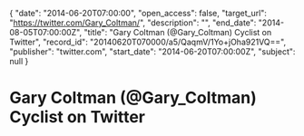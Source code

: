 {
  "date": "2014-06-20T07:00:00", 
  "open_access": false, 
  "target_url": "https://twitter.com/Gary_Coltman/", 
  "description": "", 
  "end_date": "2014-08-05T07:00:00Z", 
  "title": "Gary Coltman (@Gary_Coltman) Cyclist on Twitter", 
  "record_id": "20140620T070000/a5/QaqmV/1Yo+jOha921VQ==", 
  "publisher": "twitter.com", 
  "start_date": "2014-06-20T07:00:00Z", 
  "subject": null
}

# Gary Coltman (@Gary_Coltman) Cyclist on Twitter

